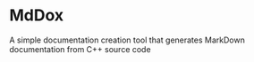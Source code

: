 # MdDox
A simple documentation creation tool that generates MarkDown documentation from C++ source code
